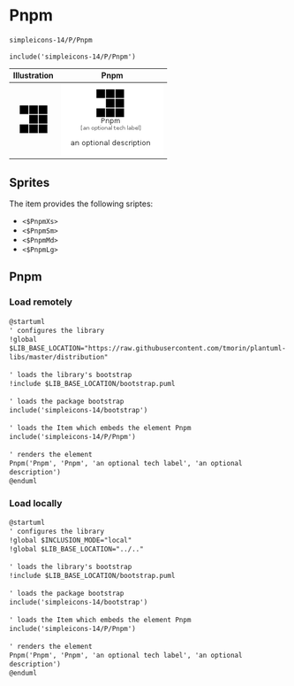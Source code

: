 # Pnpm


```text
simpleicons-14/P/Pnpm
```

```text
include('simpleicons-14/P/Pnpm')
```



| Illustration | Pnpm |
| :---: | :---: |
| ![illustration for Illustration](../../simpleicons-14/P/Pnpm.png) | ![illustration for Pnpm](../../simpleicons-14/P/Pnpm.Local.png) |



## Sprites
The item provides the following sriptes:

- `<$PnpmXs>`
- `<$PnpmSm>`
- `<$PnpmMd>`
- `<$PnpmLg>`





## Pnpm

### Load remotely
```plantuml
@startuml
' configures the library
!global $LIB_BASE_LOCATION="https://raw.githubusercontent.com/tmorin/plantuml-libs/master/distribution"

' loads the library's bootstrap
!include $LIB_BASE_LOCATION/bootstrap.puml

' loads the package bootstrap
include('simpleicons-14/bootstrap')

' loads the Item which embeds the element Pnpm
include('simpleicons-14/P/Pnpm')

' renders the element
Pnpm('Pnpm', 'Pnpm', 'an optional tech label', 'an optional description')
@enduml
```

### Load locally
```plantuml
@startuml
' configures the library
!global $INCLUSION_MODE="local"
!global $LIB_BASE_LOCATION="../.."

' loads the library's bootstrap
!include $LIB_BASE_LOCATION/bootstrap.puml

' loads the package bootstrap
include('simpleicons-14/bootstrap')

' loads the Item which embeds the element Pnpm
include('simpleicons-14/P/Pnpm')

' renders the element
Pnpm('Pnpm', 'Pnpm', 'an optional tech label', 'an optional description')
@enduml
```

